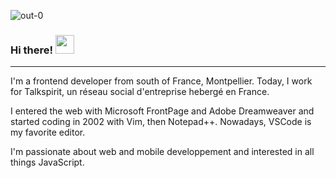 ![out-0](https://user-images.githubusercontent.com/1314239/215125793-bb65992a-ba0a-44a9-9767-8d3bfa4d33ec.png)


### Hi there! <img src="https://user-images.githubusercontent.com/1314239/120712062-758ef480-c4c0-11eb-84cf-1dd729ee2884.gif" width="30px">
------------------


I'm a frontend developer from south of France, Montpellier.
Today, I work for Talkspirit, un réseau social d'entreprise hebergé en France.

I entered the web with Microsoft FrontPage and Adobe Dreamweaver and started coding in 2002 with Vim, then Notepad++.
Nowadays, VSCode is my favorite editor.

I'm passionate about web and mobile developpement and interested in all things JavaScript.
